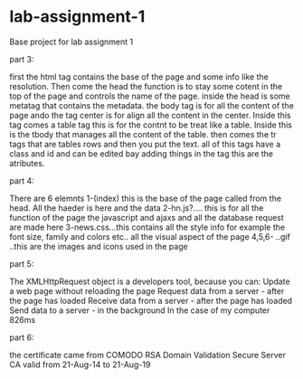 # lab-assignment-1
Base project for lab assignment 1

part 3:

first the html tag contains the base of the page and some info like the resolution. Then come the head the function is to stay some cotent in the top of the page and controls the name of the page. inside the head is some metatag that contains the metadata.
the body tag is for all the content of the page ando the tag center is for align all the content in the center. Inside this tag comes a table tag this is for the contnt to be treat like a table. Inside this is the tbody that manages all the content of the table. 
then comes the tr tags that are tables rows and then you put the text. all of this tags have a class and id and can be edited bay adding things in the tag this are the atributes.

part 4:

There are 6 elemnts
1-(index) this is the base of the page called from the head. All the haeder is here and the data 
2-hn.js?.... this is for all the function of the page the javascript and ajaxs and all the database request are made here
3-news.css...this contains all the style info for example the font size, family and colors etc.. all the visual aspect of the page
4,5,6- ..gif ..this are the images and icons used in the page

part 5:

The XMLHttpRequest object is a developers tool, because you can:
Update a web page without reloading the page
Request data from a server - after the page has loaded
Receive data from a server  - after the page has loaded
Send data to a server - in the background
In the case of my computer 826ms

part 6:

the certificate came from COMODO RSA Domain Validation Secure Server CA
valid from 21-Aug-14 to 21-Aug-19
